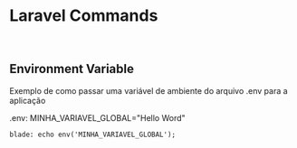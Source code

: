 # Laravel Commands
<br>

## Environment Variable
Exemplo de como passar uma variável de ambiente do arquivo .env para a aplicação

.env: MINHA_VARIAVEL_GLOBAL="Hello Word" <br>

    blade: echo env('MINHA_VARIAVEL_GLOBAL');
